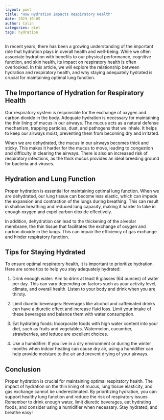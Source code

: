 ```yaml
---
layout: post
title: "How Hydration Impacts Respiratory Health"
date: 2023-10-05
author: Colin
categories: diet
tags: hydration
---
```


In recent years, there has been a growing understanding of the important role that hydration plays in overall health and well-being. While we often associate hydration with benefits to our physical performance, cognitive function, and skin health, its impact on respiratory health is often overlooked. In this article, we will explore the relationship between hydration and respiratory health, and why staying adequately hydrated is crucial for maintaining optimal lung function.

## The Importance of Hydration for Respiratory Health

Our respiratory system is responsible for the exchange of oxygen and carbon dioxide in the body. Adequate hydration is necessary for maintaining the thin lining of mucus in our airways. The mucus acts as a natural defense mechanism, trapping particles, dust, and pathogens that we inhale. It helps to keep our airways moist, preventing them from becoming dry and irritated.

When we are dehydrated, the mucus in our airways becomes thick and sticky. This makes it harder for the mucus to move, leading to congestion and difficulty in clearing the airways. There is also an increased risk of respiratory infections, as the thick mucus provides an ideal breeding ground for bacteria and viruses.

## Hydration and Lung Function

Proper hydration is essential for maintaining optimal lung function. When we are dehydrated, our lung tissue can become less elastic, which can impede the expansion and contraction of the lungs during breathing. This can result in shallow breathing and reduced lung capacity, making it harder to take in enough oxygen and expel carbon dioxide effectively.

In addition, dehydration can lead to the thickening of the alveolar membrane, the thin tissue that facilitates the exchange of oxygen and carbon dioxide in the lungs. This can impair the efficiency of gas exchange and hinder respiratory function.

## Tips for Staying Hydrated

To ensure optimal respiratory health, it is important to prioritize hydration. Here are some tips to help you stay adequately hydrated:

1. Drink enough water: Aim to drink at least 8 glasses (64 ounces) of water per day. This can vary depending on factors such as your activity level, climate, and overall health. Listen to your body and drink when you are thirsty.

2. Limit diuretic beverages: Beverages like alcohol and caffeinated drinks can have a diuretic effect and increase fluid loss. Limit your intake of these beverages and balance them with water consumption.

3. Eat hydrating foods: Incorporate foods with high water content into your diet, such as fruits and vegetables. Watermelon, cucumber, strawberries, and lettuce are excellent choices.

4. Use a humidifier: If you live in a dry environment or during the winter months when indoor heating can cause dry air, using a humidifier can help provide moisture to the air and prevent drying of your airways.

## Conclusion

Proper hydration is crucial for maintaining optimal respiratory health. The impact of hydration on the thin lining of mucus, lung tissue elasticity, and gas exchange cannot be underestimated. By prioritizing hydration, you can support healthy lung function and reduce the risk of respiratory issues. Remember to drink enough water, limit diuretic beverages, eat hydrating foods, and consider using a humidifier when necessary. Stay hydrated, and breathe easy!